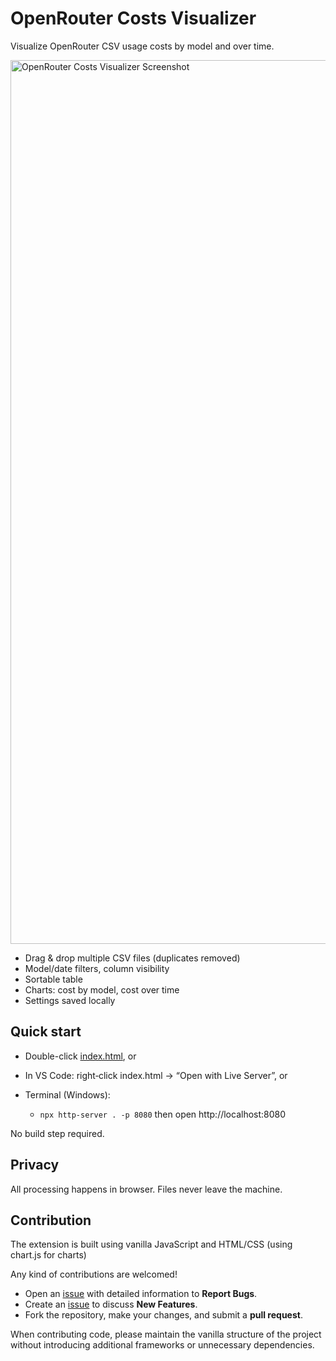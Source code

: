 # OpenRouter Costs Visualizer

Visualize OpenRouter CSV usage costs by model and over time.

<img width="2536" height="1414" alt="OpenRouter Costs Visualizer Screenshot" src="https://github.com/user-attachments/assets/43701493-0628-48b0-ad35-d19ddd60223f" />

- Drag & drop multiple CSV files (duplicates removed)
- Model/date filters, column visibility
- Sortable table
- Charts: cost by model, cost over time
- Settings saved locally

## Quick start
- Double-click [index.html](index.html), or
- In VS Code: right‑click index.html → “Open with Live Server”, or
- Terminal (Windows):

  - `npx http-server . -p 8080` then open http://localhost:8080

No build step required.

## Privacy
All processing happens in browser. Files never leave the machine.

## Contribution
The extension is built using vanilla JavaScript and HTML/CSS (using chart.js for charts)

Any kind of contributions are welcomed!

- Open an [issue][GitHub Issues] with detailed information to **Report Bugs**.
- Create an [issue][GitHub Issues] to discuss **New Features**.
- Fork the repository, make your changes, and submit a **pull request**.

When contributing code, please maintain the vanilla structure of the project without introducing additional frameworks or unnecessary dependencies.



<!-------------------------------------------------->
[GitHub Issues]: https://github.com/lorenzozane/openrouter-costs-visualizer/issues
